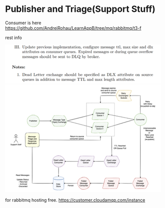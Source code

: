 # Publisher and Triage(Support Stuff)
Consumer is here https://github.com/AndreiRohau/LearnAppB/tree/mq/rabbitmq/t3-f

rest info

![](rabbit-t3-task-text.png)
![](rabbit-t3-task-scheme.png)

for rabbitmq hosting free.
https://customer.cloudamqp.com/instance